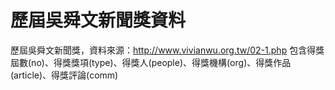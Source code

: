 # 歷屆吳舜文新聞獎資料
歷屆吳舜文新聞獎，資料來源：http://www.vivianwu.org.tw/02-1.php
包含得獎屆數(no)、得獎獎項(type)、得獎人(people)、得獎機構(org)、得獎作品(article)、得獎評論(comm)
